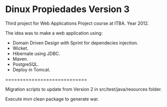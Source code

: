 Dinux Propiedades Version 3
============================

Third project for Web Applications Project course at ITBA. Year 2012.

The idea was to make a web application using:

- Domain Driven Design with Sprint for dependecies injection.
- Wicket.
- Hibernate using JDBC.
- Maven.
- PostgreSQL.
- Deploy in Tomcat.

============================

Migration scripts to update from Version 2 in src/test/java/resources folder.

Execute mvn clean package to generate war.
